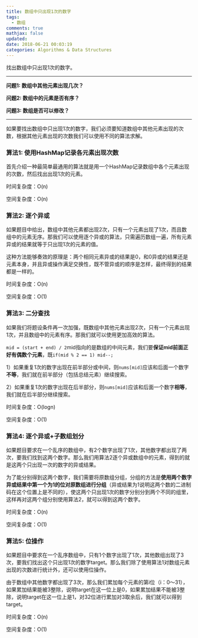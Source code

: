 ```yaml
---
title: 数组中只出现1次的数字
tags:
  - 数组
comments: true
mathjax: false
updated:
date: 2018-06-21 00:03:19
categories: Algorithms & Data Structures
---
```


找出数组中只出现1次的数字。

<!-- more -->

---

**问题1: 数组中其他元素出现几次？**

**问题2: 数组中的元素是否有序？**

**问题3: 数组是否可以修改？**

---

如果要找出数组中只出现1次的数字，我们必须要知道数组中其他元素出现的次数，根据其他元素出现的次数我们可以使用不同的算法求解。

### 算法1: 使用HashMap记录各元素出现次数

首先介绍一种最简单最通用的算法就是用一个HashMap记录数组中各个元素出现的次数，然后找出出现1次的元素。

时间复杂度：O(n)

空间复杂度：O(n)

### 算法2: 逐个异或

如果题目中给出，数组中其他元素都出现2次，只有一个元素出现了1次，而且数组中的元素无序。那我们可以使用逐个异或的算法，只需遍历数组一遍，所有元素异或的结果就等于只出现1次的元素的值。

这种方法能够奏效的原理是：两个相同元素异或的结果是0，和0异或的结果还是元素本身，并且异或操作满足交换性，既不管异或的顺序是怎样，最终得到的结果都是一样的。

时间复杂度：O(n)

空间复杂度：O(1)

### 算法3: 二分查找

如果我们将题设条件再一次加强，既数组中其他元素出现2次，只有一个元素出现1次，并且数组中的元素有序。那我们就可以使用更加高效的算法。

`mid = (start + end) / 2`mid指向的是数组的中间元素，我们要**保证mid前面正好有偶数个元素**，既`if(mid % 2 == 1) mid--;`

1）如果重复1次的数字出现在前半部分或中间，则`nums[mid]`应该和后面一个数字**不等**，我们就在前半部分（包括总结元素）继续搜索。

2）如果重复1次的数字出现在后半部分，则`nums[mid]`应该和后面一个数字**相等**，我们就在后半部分继续搜索。

时间复杂度：O(logn)

空间复杂度：O(1)

### 算法4: 逐个异或+子数组划分

如果题目要求在一个乱序的数组中，有2个数字出现了1次，其他数字都出现了两次，要我们找到这两个数字。那么我们用算法2逐个异或数组中的元素，得到的就是这两个只出现一次的数字的异或结果。

为了能分别得到这两个数字，我们需要将原数组分组，分组的方法是**使用两个数字异或结果中第一个为1的位对原数组进行分组**（异或结果为1说明这两个数的二进制码在这个位置上是不同的），使这两个只出现1次的数字分别分到两个不同的组里，这样再对这两个组分别使用算法2，就可以得到这两个数字。

时间复杂度：O(n)

空间复杂度：O(1)

### 算法5: 位操作

如果题目中要求在一个乱序数组中，只有1个数字出现了1次，其他数组出现了3次，要我们找出这个只出现1次的数字target。那么我们除了使用算法1对数组元素出现的次数进行统计外，还可以使用位操作。

由于数组中其他数字都出现了3次，那么我们累加每个元素的第i位（i：0～31），如果累加结果能被3整除，说明target在这一位上是0，如果累加结果不能被3整除，说明target在这一位上是1，对32位进行累加对3取余后，我们就可以得到target。

时间复杂度：O(n)

空间复杂度：O(1)

